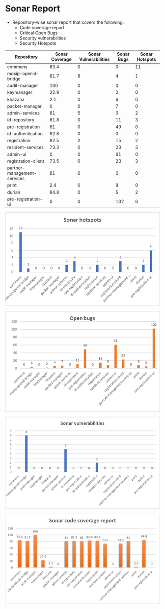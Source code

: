 # Sonar Report

* Repository-wise sonar report that covers the following:
    * Code coverage report
    * Critical Open Bugs
    * Security vulnerabilities
    * Security Hotspots


|    Repository        |   Sonar Coverage    | Sonar Vulnerabilities |   Sonar Bugs     |  Sonar Hotspots  |
|----------------------|---------------------|-----------------------|------------------|------------------|
| commons              |   83.4              |         0             |   0              |        11        |
| mosip-openid-bridge  |   81.7              |          8            |       4          |         1        |
| audit-manager        |  100                |           0           |     0            |         0        |
| keymanager           |    22.9             |         0              |   2             |    0             |
| khazana              |  2.1                   |  0                  |   6             |     0             |
| packet-manager       | 0                    |       0               |   7             |     0             |
| admin-services       |    81               |        5               |   0             |    2              |
| id-repository        |   81.8              |      0                |    11            |       3          |
| pre-registration     |   81                  |    0                |   49             |      0            |
|  id-authentication   |   82.8                |     0               |      0           |       0          |
|  registration       |    82.5               |       2              |   15             |      2           |
|  resident-services   |    73.3                 |    0             |   23               |   3               |
|  admin-ui            |    0                 |        0               |     61             |    0              |
|  registration-client |   73.5                  |       0             |     23             |     3             |
| partner-management-services|    81             |        0            |      0            |        0          |
| print                 |        2.4           |         0              |      8            |       0          |
| durian                 |      84.8               |       0                |       5           |       2       |
| pre-registration-ui    |        0             |           0          |      102            |          6        |


![](../_images/1.2.0.1B1/sonar-hotspots-1201B1.png)

![](../_images/1.2.0.1B1/open-bugs-1201B1.png)

![](../_images/1.2.0.1B1/sonar-vulnerabilities-1201B1.png)

![](../_images/1.2.0.1B1/sonar-code-coverage-1201B1.png)



